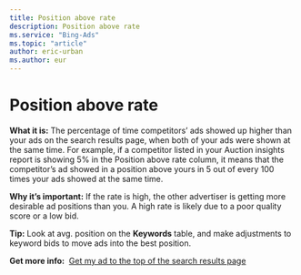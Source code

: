 ```yaml
---
title: Position above rate
description: Position above rate
ms.service: "Bing-Ads"
ms.topic: "article"
author: eric-urban
ms.author: eur
---
```


# Position above rate

**What it is:**  The percentage of time competitors’ ads showed up higher than your ads on the search results page,    when both of your ads were shown at the same time. For example, if a competitor listed in your Auction insights report is showing 5%     in the Position above rate column, it means that the competitor’s ad showed in a position above yours in 5 out of every 100 times your     ads showed at the same time.

**Why it’s important:**  If the rate is high, the other advertiser is getting more desirable ad positions than you. A high rate is likely due to a poor quality score or a low bid.

**Tip:**  Look at avg. position on the **Keywords** table, and make adjustments to keyword bids to move ads into the best position.

**Get more info:**     &nbsp;[Get my ad to the top of the search results page](../hlp_BA_CONC_ImproveAdPosition.md)


